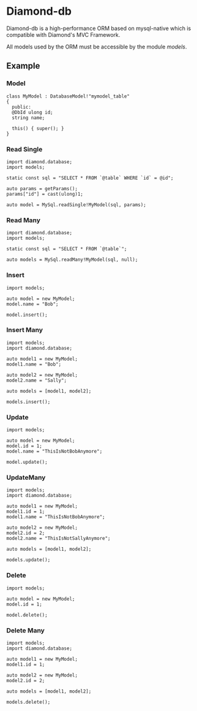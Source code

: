 # Diamond-db

Diamond-db is a high-performance ORM based on mysql-native which is compatible with Diamond's MVC Framework.

All models used by the ORM must be accessible by the module *models*.

## Example

### Model

```
class MyModel : DatabaseModel!"mymodel_table"
{
  public:
  @DbId ulong id;
  string name;

  this() { super(); }
}
```

### Read Single

```
import diamond.database;
import models;

static const sql = "SELECT * FROM `@table` WHERE `id` = @id";

auto params = getParams();
params["id"] = cast(ulong)1;

auto model = MySql.readSingle!MyModel(sql, params);
```

### Read Many

```
import diamond.database;
import models;

static const sql = "SELECT * FROM `@table`";

auto models = MySql.readMany!MyModel(sql, null);
```

### Insert

```
import models;

auto model = new MyModel;
model.name = "Bob";

model.insert();
```

### Insert Many

```
import models;
import diamond.database;

auto model1 = new MyModel;
model1.name = "Bob";

auto model2 = new MyModel;
model2.name = "Sally";

auto models = [model1, model2];

models.insert();
```

### Update

```
import models;

auto model = new MyModel;
model.id = 1;
model.name = "ThisIsNotBobAnymore";

model.update();
```

### UpdateMany

```
import models;
import diamond.database;

auto model1 = new MyModel;
model1.id = 1;
model1.name = "ThisIsNotBobAnymore";

auto model2 = new MyModel;
model2.id = 2;
model2.name = "ThisIsNotSallyAnymore";

auto models = [model1, model2];

models.update();
```

### Delete

```
import models;

auto model = new MyModel;
model.id = 1;

model.delete();
```

### Delete Many

```
import models;
import diamond.database;

auto model1 = new MyModel;
model1.id = 1;

auto model2 = new MyModel;
model2.id = 2;

auto models = [model1, model2];

models.delete();
```
